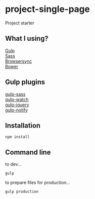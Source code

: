 # project-single-page

Project starter

## What I using?

[Gulp](http://gulpjs.com)<br />
[Sass](http://sass-lang.com)<br />
[Browsersync](https://www.browsersync.io)<br />
[Bower](https://bower.io/)<br />

## Gulp plugins

[gulp-sass](https://www.npmjs.com/package/gulp-sass)<br />
[gulp-watch](https://www.npmjs.com/package/gulp-watch)<br />
[gulp-jquery](https://www.npmjs.com/package/jquery)<br />
[gulp-notify](https://www.npmjs.com/package/gulp-notify)<br />


## Installation

```
npm install
```

## Command line

to dev...

```
gulp
``` 

to prepare files for production...<br />

```
gulp production
```
